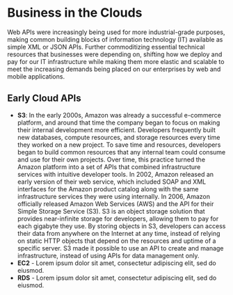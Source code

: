 # Business in the Clouds
Web APIs were increasingly being used for more industrial-grade purposes, making common building blocks of information technology (IT) available as simple XML or JSON APIs. Further commoditizing essential technical resources that businesses were depending on, shifting how we deploy and pay for our IT infrastructure while making them more elastic and scalable to meet the increasing demands being placed on our enterprises by web and mobile applications.

## Early Cloud APIs

- **S3**: In the early 2000s, Amazon was already a successful e-commerce platform, and around that time the company began to focus on making their internal development more efficient. Developers frequently built new databases, compute resources, and storage resources every time they worked on a new project. To save time and resources, developers began to build common resources that any internal team could consume and use for their own projects. Over time, this practice turned the Amazon platform into a set of APIs that combined infrastructure services with intuitive developer tools. In 2002, Amazon released an early version of their web service, which included SOAP and XML interfaces for the Amazon product catalog along with the same infrastructure services they were using internally. In 2006, Amazon officially released Amazon Web Services (AWS) and the API for their Simple Storage Service (S3). S3 is an object storage solution that provides near-infinite storage for developers, allowing them to pay for each gigabyte they use. By storing objects in S3, developers can access their data from anywhere on the Internet at any time, instead of relying on static HTTP objects that depend on the resources and uptime of a specific server. S3 made it possible to use an API to create and manage infrastructure, instead of using APIs for data management only.
- **EC2** - Lorem ipsum dolor sit amet, consectetur adipiscing elit, sed do eiusmod.
- **RDS** - Lorem ipsum dolor sit amet, consectetur adipiscing elit, sed do eiusmod.
